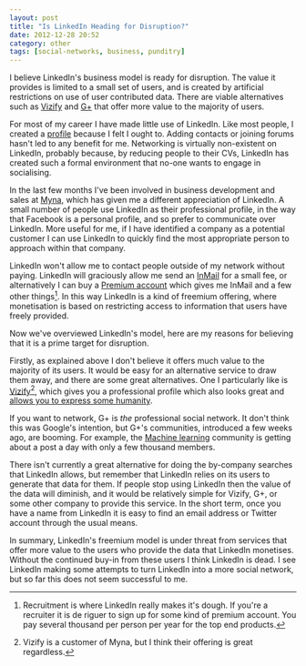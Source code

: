 ```yaml
---
layout: post
title: "Is LinkedIn Heading for Disruption?"
date: 2012-12-28 20:52
category: other
tags: [social-networks, business, punditry]
---
```


I believe LinkedIn's business model is ready for disruption. The value it provides is limited to a small set of users, and is created by artificial restrictions on use of user contributed data. There are viable alternatives such as [Vizify](http://vizify.com) and [G+](http://plus.google.com/) that offer more value to the majority of users.

For most of my career I have made little use of LinkedIn. Like most people, I created a [profile](http://uk.linkedin.com/pub/noel-welsh/0/658/a71) because I felt I ought to. Adding contacts or joining forums hasn't led to any benefit for me. Networking is virtually non-existent on LinkedIn, probably because, by reducing people to their CVs, LinkedIn has created such a formal environment that no-one wants to engage in socialising.

In the last few months I've been involved in business development and sales at [Myna](http://mynaweb.com/), which has given me a different appreciation of LinkedIn. A small number of people use LinkedIn as their professional profile, in the way that Facebook is a personal profile, and so prefer to communicate over LinkedIn. More useful for me, if I have identified a company as a potential customer I can use LinkedIn to quickly find the most appropriate person to approach within that company.

LinkedIn won't allow me to contact people outside of my network without paying. LinkedIn will graciously allow me send an [InMail](http://www.linkedin.com/static?key=about_inmail) for a small fee, or  alternatively I can buy a [Premium account](http://www.linkedin.com/static?key=welcome_premium) which gives me InMail and a few other things[^recruitment]. In this way LinkedIn is a kind of freemium offering, where monetisation is based on restricting access to information that users have freely provided.

[^recruitment]: Recruitment is where LinkedIn really makes it's dough. If you're a recruiter it is de riguer to sign up for some kind of premium account. You pay several thousand per person per year for the top end products.

Now we've overviewed LinkedIn's model, here are my reasons for believing that it is a prime target for disruption.

Firstly, as explained above I don't believe it offers much value to the majority of its users. It would be easy for an alternative service to draw them away, and there are some great alternatives. One I particularly like is [Vizify](http://vizify.com/)[^vizify], which gives you a professional profile which also looks great and [allows you to express some humanity](https://www.vizify.com/noel-welsh).

[^vizify]: Vizify is a customer of Myna, but I think their offering is great regardless.

If you want to network, G+ is *the* professional social network. It don't think this was Google's intention, but G+'s communities, introduced a few weeks ago, are booming. For example, the [Machine learning](https://plus.google.com/communities/107785538899595981479) community is getting about a post a day with only a few thousand members.

There isn't currently a great alternative for doing the by-company searches that LinkedIn allows, but remember that LinkedIn relies on its users to generate that data for them. If people stop using LinkedIn then the value of the data will diminish, and it would be relatively simple for Vizify, G+, or some other company to provide this service. In the short term, once you have a name from LinkedIn it is easy to find an email address or Twitter account through the usual means.

In summary, LinkedIn's freemium model is under threat from services that offer more value to the users who provide the data that LinkedIn monetises. Without the continued buy-in from these users I think LinkedIn is dead. I see LinkedIn making some attempts to turn LinkedIn into a more social network, but so far this does not seem successful to me.
